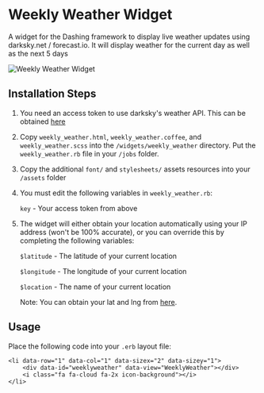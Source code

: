 # Weekly Weather Widget
A widget for the Dashing framework to display live weather updates using darksky.net / forecast.io. It will display weather for the current day as well as the next 5 days

![Weekly Weather Widget
](http://i.imgur.com/duOvDK7.png "Weekly Weather Widget")


## Installation Steps



1. You need an access token to use darksky's weather API. This can be obtained [here](https://darksky.net/dev/)
3. Copy `weekly_weather.html`, `weekly_weather.coffee`, and `weekly_weather.scss` into the `/widgets/weekly_weather` directory. Put the `weekly_weather.rb` file in your `/jobs` folder.
4. Copy the additional `font/` and `stylesheets/` assets resources into your `/assets` folder
4. You must edit the following variables in `weekly_weather.rb`:
	
    `key` - Your access token from above

5. The widget will either obtain your location automatically using your IP address (won't be 100% accurate), or you can override this by completing the following variables:

    `$latitude` - The latitude of your current location
    
    `$longitude` - The longitude of your current location
    
    `$location` - The name of your current location

	 Note: You can obtain your lat and lng from [here](http://en.mygeoposition.com/).

## Usage

Place the following code into your `.erb` layout file:

```
<li data-row="1" data-col="1" data-sizex="2" data-sizey="1">
    <div data-id="weeklyweather" data-view="WeeklyWeather"></div>
    <i class="fa fa-cloud fa-2x icon-background"></i>
</li>
```
